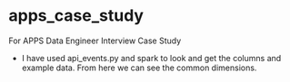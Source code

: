 # apps_case_study
For APPS Data Engineer Interview Case Study

- I have used api_events.py and spark to look and get the columns and example data.
From here we can see the common dimensions.